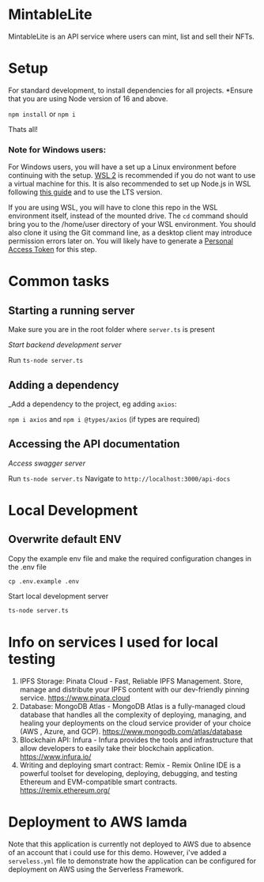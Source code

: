 # MintableLite

MintableLite is an API service where users can mint, list and sell their NFTs.

# Setup

For standard development, to install dependencies for all projects. \*Ensure that you are using Node version of 16 and above.

`npm install` or `npm i`

Thats all!

### Note for Windows users:

For Windows users, you will have a set up a Linux environment before continuing with the setup. [WSL 2](https://docs.microsoft.com/en-us/windows/wsl/install) is recommended if you do not want to use a virtual machine for this. It is also recommended to set up Node.js in WSL following [this guide](https://docs.microsoft.com/en-us/windows/dev-environment/javascript/nodejs-on-wsl) and to use the LTS version.

If you are using WSL, you will have to clone this repo in the WSL environment itself, instead of the mounted drive. The `cd` command should bring you to the /home/user directory of your WSL environment. You should also clone it using the Git command line, as a desktop client may introduce permission errors later on. You will likely have to generate a [Personal Access Token](https://docs.github.com/en/authentication/keeping-your-account-and-data-secure/creating-a-personal-access-token) for this step.

# Common tasks

## Starting a running server

Make sure you are in the root folder where `server.ts` is present

_Start backend development server_

Run `ts-node server.ts`

## Adding a dependency

\_Add a dependency to the project, eg adding `axios`:

`npm i axios` and `npm i @types/axios` (if types are required)

## Accessing the API documentation

_Access swagger server_

Run `ts-node server.ts`
Navigate to `http://localhost:3000/api-docs`

# Local Development

## Overwrite default ENV

Copy the example env file and make the required configuration changes in the .env file

```
cp .env.example .env
```

Start local development server

```sh
ts-node server.ts
```

# Info on services I used for local testing

1. IPFS Storage: Pinata Cloud - Fast, Reliable IPFS Management. Store, manage and distribute your IPFS content with our dev-friendly pinning service. https://www.pinata.cloud
2. Database: MongoDB Atlas - MongoDB Atlas is a fully-managed cloud database that handles all the complexity of deploying, managing, and healing your deployments on the cloud service provider of your choice (AWS , Azure, and GCP). https://www.mongodb.com/atlas/database
3. Blockchain API: Infura - Infura provides the tools and infrastructure that allow developers to easily take their blockchain application. https://www.infura.io/
4. Writing and deploying smart contract: Remix - Remix Online IDE is a powerful toolset for developing, deploying, debugging, and testing Ethereum and EVM-compatible smart contracts. https://remix.ethereum.org/

# Deployment to AWS lamda

Note that this application is currently not deployed to AWS due to absence of an account that i could use for this demo. However, i've added a `serveless.yml` file to demonstrate how the application can be configured for deployment on AWS using the Serverless Framework.
